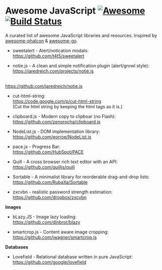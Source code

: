 # Awesome JavaScript [![Awesome](https://cdn.rawgit.com/sindresorhus/awesome/d7305f38d29fed78fa85652e3a63e154dd8e8829/media/badge.svg)](https://github.com/sindresorhus/awesome) [![Build Status](https://travis-ci.org/avelino/awesome-go.svg?branch=master)](https://travis-ci.org/avelino/awesome-go) 


A curated list of awesome JavaScript libraries and resources. Inspired by [awesome-phalcon](https://github.com/sergeyklay/awesome-phalcon) & [awesome-go](https://github.com/avelino/awesome-go).

- sweetalert - Alert/notication modals:
<br/>https://github.com/t4t5/sweetalert

- notie.js - A clean and simple notification plugin (alert/growl style):
<br/>https://jaredreich.com/projects/notie.js

<br/>https://github.com/jaredreich/notie.js

- cut-html-string:
<br/>https://code.google.com/p/cut-html-string
<br/>(Cut the html string by keeping the html tags as it is.)

- clipboard.js - Modern copy to clipboar (no Flash):
<br/>https://github.com/zenorocha/clipboard.js

- NodeList.js - DOM implementation library:
<br/>https://github.com/eorroe/NodeList.js

- pace.js - Progress Bar:
<br/>https://github.com/HubSpot/PACE

- Quill - A cross browser rich text editor with an API:
<br/>https://github.com/quilljs/quill

- Sortable - A minimalist  library for reorderable drag-and-drop lists:
<br/>https://github.com/RubaXa/Sortable

- zxcvbn - realistic password strength estimation:
<br/>https://github.com/dropbox/zxcvbn

**Images**

- bLazy.JS - Image lazy loading:
<br/>https://github.com/dinbror/blazy

- smartcrop.js - Content aware image cropping:
<br/>https://github.com/jwagner/smartcrop.js

**Databases**

- Lovefield - Relational database written in pure JavaScript:
<br/>https://github.com/google/lovefield
